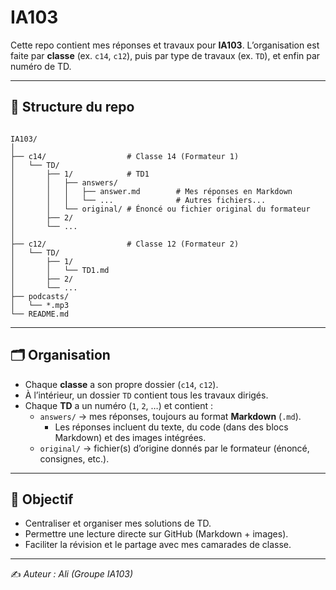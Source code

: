 # IA103  

Cette repo contient mes réponses et travaux pour **IA103**. 
L’organisation est faite par **classe** (ex. `c14`, `c12`), puis par type de travaux (ex. `TD`), et enfin par numéro de TD.  

---

## 📂 Structure du repo  

```

IA103/
│
├── c14/                  # Classe 14 (Formateur 1)
│   └── TD/
│       ├── 1/            # TD1
│       │   ├── answers/
│       │   │   ├── answer.md        # Mes réponses en Markdown
│       │   │   └── ...              # Autres fichiers...
│       │   └── original/ # Énoncé ou fichier original du formateur
│       ├── 2/
│       └── ...
│
├── c12/                  # Classe 12 (Formateur 2)
│   └── TD/
│       ├── 1/
│       │   └── TD1.md
│       ├── 2/
│       └── ...
├── podcasts/
│   └── *.mp3
└── README.md

```

---

## 🗂️ Organisation  

- Chaque **classe** a son propre dossier (`c14`, `c12`).  
- À l’intérieur, un dossier `TD` contient tous les travaux dirigés.  
- Chaque **TD** a un numéro (`1`, `2`, …) et contient :  
  - `answers/` → mes réponses, toujours au format **Markdown** (`.md`).  
    - Les réponses incluent du texte, du code (dans des blocs Markdown) et des images intégrées.  
  - `original/` → fichier(s) d’origine donnés par le formateur (énoncé, consignes, etc.).  

---

## 🎯 Objectif  

- Centraliser et organiser mes solutions de TD.  
- Permettre une lecture directe sur GitHub (Markdown + images).  
- Faciliter la révision et le partage avec mes camarades de classe.  

---

✍️ *Auteur : Ali (Groupe IA103)*
